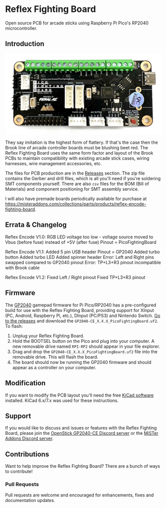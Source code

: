 # Reflex Fighting Board

Open source PCB for arcade sticks using Raspberry Pi Pico's RP2040 microcontroller.

## Introduction

![Reflex Fighting Board v1.0](assets/ReflexFightingBoard_v1.0.jpg)

They say imitation is the highest form of flattery. If that's the case then the Brook line of arcade controller boards must be blushing beet red. The Reflex Fighting Board uses the same form factor and layout of the Brook PCBs to maintain compatibility with existing arcade stick cases, wiring harnesses, wire management accessories, etc.

The files for PCB production are in the [Releases](https://github.com/misteraddons/ReflexFightingBoard/tree/main/boards/Reflex_V1) section. The zip file contains the Gerber and drill files, which is all you'll need if you're soldering SMT components yourself. There are also `csv` files for the BOM (Bill of Materials) and component positioning for SMT assembly service.

I will also have premade boards periodically available for purchase at <https://misteraddons.com/collections/parts/products/reflex-encode-fighting-board>.

## Errata & Changelog
Reflex Encode V1.0:
RGB LED voltage too low - voltage source moved to Vbus (before fuse) instead of +5V (after fuse)
Pinout = PicoFightingBoard

Reflex Encode V1.1:
Added 5 pin USB header
Pinout = GP2040
Added turbo button
Added turbo LED
Added spinner header
Error: Left and Right pins swapped compared to GP2040 pinout
Error: TP+L3+R3 pinout incompatible with Brook cable

Reflex Encode V1.2:
Fixed Left / Right pinout
Fixed TP+L3+R3 pinout

## Firmware

The [GP2040](https://github.com/OpenStickCommunity/GP2040-CE) gamepad firmware for Pi Pico/RP2040 has a pre-configured build for use with the Reflex Fighting Board, providing support for XInput (PC, Android, Raspberry Pi, etc.), DInput (PC/PS3) and Nintendo Switch. [Go to the releases](https://github.com/OpenStickCommunity/GP2040-CE/releases) and download the `GP2040-CE_X.X.X_PicoFightingBoard.uf2`. To flash:

1. Unplug your Reflex Fighting Board.
1. Hold the BOOTSEL button on the Pico and plug into your computer. A new removable drive named `RPI-RP2` should appear in your file explorer.
1. Drag and drop the `GP2040-CE_X.X.X_PicoFightingBoard.uf2` file into the removable drive. This will flash the board.
1. The board should now be running the GP2040 firmware and should appear as a controller on your computer.

## Modification

If you want to modify the PCB layout you'll need the free [KiCad software](https://www.kicad.org/download/) installed. KiCad 6.x/7.x was used for these instructions.

## Support

If you would like to discuss and issues or features with the Reflex Fighting Board, please join the [OpenStick GP2040-CE Discord server](https://discord.gg/k2pxhke7q8) or the [MiSTer Addons Discord server](https://discord.gg/PtUFHtzuYD).

## Contributions

Want to help improve the Reflex Fighting Board? There are a bunch of ways to contribute!

### Pull Requests

Pull requests are welcome and encouraged for enhancements, fixes and documentation updates.
